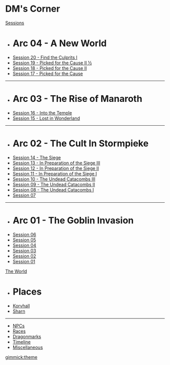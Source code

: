 # DM's Corner

[Sessions]()

  * # Arc 04 - A New World
  * [Session 20 - Find the Culprits I](./pages/session-outlines/arc-04/session-19/index.md)
  * [Session 19 - Picked for the Cause II ½](./pages/session-outlines/arc-04/session-19/index.md)
  * [Session 18 - Picked for the Cause II](./pages/session-outlines/arc-04/session-18/index.md)
  * [Session 17 - Picked for the Cause](./pages/session-outlines/arc-04/session-17/index.md)
  - - - -
  * # Arc 03 - The Rise of Manaroth
  * [Session 16 - Into the Temple](./pages/session-outlines/arc-03/session-16/index.md)
  * [Session 15 - Lost in Wonderland](./pages/session-outlines/arc-03/session-15/outline.md)
  - - - -
  * # Arc 02 - The Cult In Stormpieke
  * [Session 14 - The Siege](./pages/session-outlines/arc-02/session-14/index.md)
  * [Session 13 - In Preparation of the Siege III](./pages/session-outlines/arc-02/session-13/outline.md)
  * [Session 12 - In Preparation of the Siege II](./pages/session-outlines/arc-02/session-12/outline.md)
  * [Session 11 - In Preparation of the Siege I](./pages/session-outlines/arc-02/session-11/index.md)
  * [Session 10 - The Undead Catacombs III](./pages/session-outlines/arc-02/session-10/index.md)
  * [Session 09 - The Undead Catacombs II](./pages/session-outlines/arc-02/session-09/index.md)
  * [Session 08 - The Undead Catacombs I](./pages/session-outlines/arc-02/session-08/outline.md)
  * [Session 07](./pages/session-outlines/arc-02/session-07/outline.md)
  - - - -
  * # Arc 01 - The Goblin Invasion
  * [Session 06](./pages/session-outlines/arc-01/session-06/index.md)
  * [Session 05](./pages/session-outlines/arc-01/session-05/index.md)
  * [Session 04](./pages/session-outlines/arc-01/session-04/index.md)
  * [Session 03](./pages/session-outlines/arc-01/session-03/index.md)
  * [Session 02](./pages/session-outlines/arc-01/session-02/index.md)
  * [Session 01](./pages/session-outlines/arc-01/session-01/index.md)


[The World]()

* # Places
* [Korvhall](./pages/the-world/korvhall/index.md)
* [Sharn](./pages/the-world/korvhall/sharn/index.md)
- - - -
* [NPCs](./pages/npc/index.md)
* [Races](./pages/the-world/races/index.md)
* [Dragonmarks](./pages/the-world/dragonmarks.md)
* [Timeline](./pages/the-world/timeline.md)
* [Miscellaneous](./pages/the-world/miscellaneous/index.md)


[gimmick:theme](spacelab)
